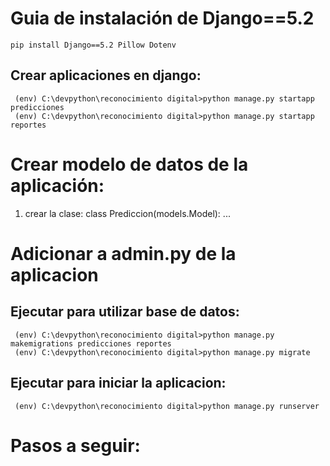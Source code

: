 # Guia de instalación de Django==5.2

~~~
pip install Django==5.2 Pillow Dotenv
~~~

## Crear aplicaciones en django:

~~~
 (env) C:\devpython\reconocimiento digital>python manage.py startapp predicciones
 (env) C:\devpython\reconocimiento digital>python manage.py startapp reportes
~~~

# Crear modelo de datos de la aplicación:
1. crear la clase: class Prediccion(models.Model): ...

# Adicionar a admin.py de la aplicacion

## Ejecutar para utilizar base de datos:
~~~
 (env) C:\devpython\reconocimiento digital>python manage.py makemigrations predicciones reportes
 (env) C:\devpython\reconocimiento digital>python manage.py migrate
~~~

## Ejecutar para iniciar la aplicacion:

~~~
 (env) C:\devpython\reconocimiento digital>python manage.py runserver
~~~

# Pasos a seguir: